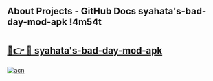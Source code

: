## About Projects - GitHub Docs syahata's-bad-day-mod-apk !4m54t

# <h2><a href="https://andorid.site?title=syahata's-bad-day-mod-apk&ref=19M">🔗👉 🔴 syahata's-bad-day-mod-apk</a></h2>

[![acn](https://github.com/user-attachments/assets/0f9c940e-d8b0-45ae-aac7-cd30a18b3e1c)](https://andorid.site?title=syahata's-bad-day-mod-apk&ref=19M)

